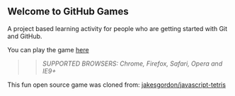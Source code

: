 ## Welcome to GitHub Games

A project based learning activity for people who are getting started with Git and GitHub.

You can play the game [here](https://wangxu1989911.github.io/github-games/)

>> _*SUPPORTED BROWSERS*: Chrome, Firefox, Safari, Opera and IE9+_

This fun open source game was cloned from: [jakesgordon/javascript-tetris](https://github.com/jakesgordon/javascript-tetris)
